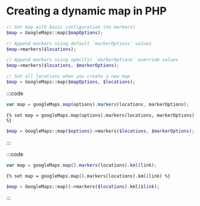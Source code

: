 # Creating a dynamic map in PHP

```php
// Get map with basic configuration (no markers)
$map = GoogleMaps::map($mapOptions);

// Append markers using default `markerOptions` values
$map->markers($locations);

// Append markers using specific `markerOptions` override values
$map->markers($locations, $markerOptions);
```

```php
// Set all locations when you create a new map
$map = GoogleMaps::map($mapOptions, $locations);
```


:::code
```js
var map = googleMaps.map(options).markers(locations, markerOptions);
```
```twig
{% set map = googleMaps.map(options).markers(locations, markerOptions) %}
```
```php
$map = GoogleMaps::map($options)->markers($locations, $markerOptions);
```
:::

:::code
```js
var map = googleMaps.map().markers(locations).kml(link);
```
```twig
{% set map = googleMaps.map().markers(locations).kml(link) %}
```
```php
$map = GoogleMaps::map()->markers($locations).kml($link);
```
:::
